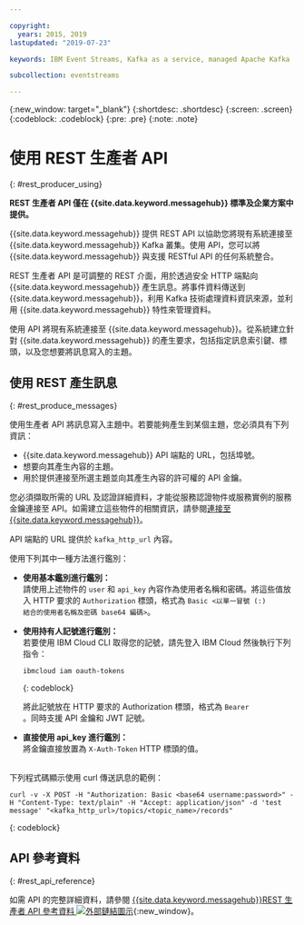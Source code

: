 ```yaml
---

copyright:
  years: 2015, 2019
lastupdated: "2019-07-23"

keywords: IBM Event Streams, Kafka as a service, managed Apache Kafka

subcollection: eventstreams

---
```


{:new_window: target="_blank"}
{:shortdesc: .shortdesc}
{:screen: .screen}
{:codeblock: .codeblock}
{:pre: .pre}
{:note: .note}

# 使用 REST 生產者 API
{: #rest_producer_using}


**REST 生產者 API 僅在 {{site.data.keyword.messagehub}} 標準及企業方案中提供。**
<br/>

{{site.data.keyword.messagehub}} 提供 REST API 以協助您將現有系統連接至 {{site.data.keyword.messagehub}} Kafka 叢集。使用 API，您可以將 {{site.data.keyword.messagehub}} 與支援 RESTful API 的任何系統整合。

REST 生產者 API 是可調整的 REST 介面，用於透過安全 HTTP 端點向 {{site.data.keyword.messagehub}} 產生訊息。將事件資料傳送到 {{site.data.keyword.messagehub}}，利用 Kafka 技術處理資料資訊來源，並利用 {{site.data.keyword.messagehub}} 特性來管理資料。

使用 API 將現有系統連接至 {{site.data.keyword.messagehub}}。從系統建立針對 {{site.data.keyword.messagehub}} 的產生要求，包括指定訊息索引鍵、標頭，以及您想要將訊息寫入的主題。


## 使用 REST 產生訊息 
{: #rest_produce_messages}

使用生產者 API 將訊息寫入主題中。若要能夠產生到某個主題，您必須具有下列資訊：

* {{site.data.keyword.messagehub}} API 端點的 URL，包括埠號。
* 想要向其產生內容的主題。
* 用於提供連接至所選主題並向其產生內容的許可權的 API 金鑰。

您必須擷取所需的 URL 及認證詳細資料，才能從服務認證物件或服務實例的服務金鑰連接至 API。如需建立這些物件的相關資訊，請參閱[連接至 {{site.data.keyword.messagehub}}](/docs/services/EventStreams?topic=eventstreams-connecting)。

API 端點的 URL 提供於 <code>kafka_http_url</code> 內容。

使用下列其中一種方法進行鑑別：

* **使用基本鑑別進行鑑別：**<br/> 
    請使用上述物件的 <code>user</code> 和 <code>api_key</code> 內容作為使用者名稱和密碼。將這些值放入 HTTP 要求的 <code>Authorization</code> 標頭，格式為 <code>Basic &lt;以單一冒號 (:) 結合的使用者名稱及密碼 base64 編碼&gt;</code>。

* **使用持有人記號進行鑑別：**<br/> 
    若要使用 IBM Cloud CLI 取得您的記號，請先登入 IBM Cloud 然後執行下列指令： 

    ```
    ibmcloud iam oauth-tokens
    ```
    {: codeblock}

    將此記號放在 HTTP 要求的 Authorization 標頭，格式為 <code>Bearer <token></code>。同時支援 API 金鑰和 JWT 記號。 

* **直接使用 api_key 進行鑑別：**<br/> 
    將金鑰直接放置為 <code>X-Auth-Token</code> HTTP 標頭的值。

<br/>
下列程式碼顯示使用 curl 傳送訊息的範例：

```
curl -v -X POST -H "Authorization: Basic <base64 username:password>" -H "Content-Type: text/plain" -H "Accept: application/json" -d 'test message' "<kafka_http_url>/topics/<topic_name>/records"
```
{: codeblock}


## API 參考資料
{: #rest_api_reference}

如需 API 的完整詳細資料，請參閱 [{{site.data.keyword.messagehub}}REST 生產者 API 參考資料 ![外部鏈結圖示](../../icons/launch-glyph.svg "外部鏈結圖示")](https://ibm.github.io/event-streams/api/){:new_window}。













